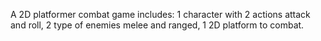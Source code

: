 A 2D platformer combat game includes: 1 character with 2 actions attack and roll, 2 type of enemies melee and ranged, 1 2D platform to combat.
